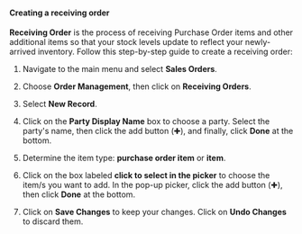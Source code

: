 #### Creating a receiving order 

**Receiving Order** is the process of receiving Purchase Order items and other additional items so that your stock levels update to reflect your newly-arrived inventory. 
Follow this step-by-step guide to create a receiving order:

1. Navigate to the main menu and select **Sales Orders**.

2. Choose **Order Management**, then click on **Receiving Orders**.

3. Select **New Record**.

4. Click on the **Party Display Name** box to choose a party. Select the party's name, then click the add button (✚), and finally, click **Done** at the bottom.

5. Determine the item type: **purchase order item** or **item**.

6. Click on the box labeled **click to select in the picker** to choose the item/s you want to add. In the pop-up picker, click the add button (✚), then click **Done** at the bottom.

7. Click on **Save Changes** to keep your changes.  Click on **Undo Changes** to discard them. 
